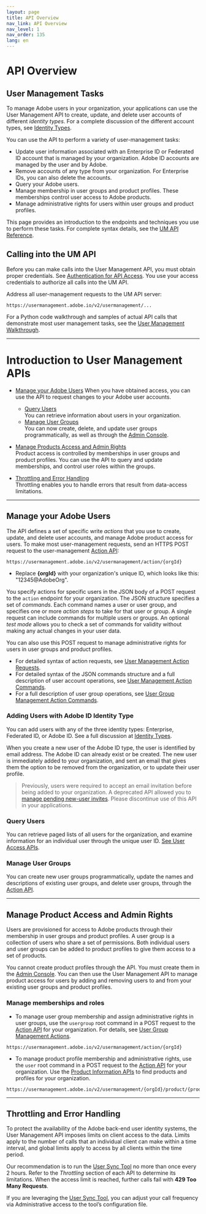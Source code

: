 ```yaml
---
layout: page
title: API Overview
nav_link: API Overview
nav_level: 1
nav_order: 135
lang: en
---
```

# API Overview

## User Management Tasks

To manage Adobe users in your organization, your applications can use the User Management API to create, update, and delete user accounts of different _identity types_. For a complete discussion of the different account types, see [Identity Types](https://helpx.adobe.com/enterprise/help/identity.html).

You can use the API to perform a variety of user-management tasks:

* Update user information associated with an Enterprise ID or Federated ID account that is managed by your organization. Adobe ID accounts are managed by the user and by Adobe.
* Remove accounts of any type from your organization. For Enterprise IDs, you can also delete the accounts.
* Query your Adobe users.
* Manage membership in user groups and product profiles. These memberships control user access to Adobe products.
* Manage administrative rights for users within user groups and product profiles.

This page provides an introduction to the endpoints and techniques you use to perform these tasks. For complete syntax details, see the [UM API Reference](RefOverview.md).

## Calling into the UM API

Before you can make calls into the User Management API, you must obtain proper credentials. See [Authentication for API Access](UM_Authentication.md). You use your access credentials to authorize all calls into the UM API.

Address all user-management requests to the UM API server:

```
https://usermanagement.adobe.io/v2/usermanagement/...
```

For a Python code walkthrough and samples of actual API calls that demonstrate most user management tasks, see the [User Management Walkthrough](samples/index.md).

********

# Introduction to User Management APIs

* [Manage your Adobe Users](#manage-your-adobe-users)
When you have obtained access, you can use the API to request changes to your Adobe user accounts.
   * [Query Users](#query-users)  
   You can retrieve information about users in your organization.
   * [Manage User Groups](#manage-user-groups)  
   You can now create, delete, and update user groups programmatically, as well as through the [Admin Console](https://adminconsole.adobe.com/enterprise).
   
* [Manage Products Access and Admin Rights](#manage-products)  
Product access is controlled by memberships in user groups and product profiles. You can use the API to query and update memberships, and control user roles within the groups. 

* [Throttling and Error Handling](#throttling-and-error-handling)  
Throttling enables you to handle errors that result from data-access limitations.

*****

## <a name="manage-your-adobe-users" class="api-ref-subtitle">Manage your Adobe Users</a>

The API defines a set of specific write _actions_ that you use to create, update, and delete user accounts, and manage Adobe product access for users. To make most user-management requests, send an HTTPS POST request to the user-management [Action API](api/ActionsRef.md):

```
https://usermanagement.adobe.io/v2/usermanagement/action/{orgId}
```

* Replace **{orgId}** with your organization's unique ID, which looks like this: "12345@AdobeOrg".

You specify actions for specific users in the JSON body of a POST request to the `action` endpoint for your organization. The JSON structure specifies a set of _commands_. Each command names a user or user group, and specifies one or more _action steps_ to take for that user or group. A single request can include commands for multiple users or groups. An optional _test mode_ allows you to check a set of commands for validity without making any actual changes in your user data.

You can also use this POST request to manage administrative rights for users in user groups and product profiles.

* For detailed syntax of action requests, see [User Management Action Requests](api/ActionsRef.md).
* For detailed syntax of the JSON commands structure and a full description of user account operations, see [User Management Action Commands](api/ActionsCmds.md).
* For a full description of user group operations, see [User Group Management Action Commands](api/usergroupActionCommands.md).


### Adding Users with Adobe ID Identity Type

You can add users with any of the three identity types: Enterprise, Federated ID, or Adobe ID. See a full discussion at [Identity Types](https://helpx.adobe.com/enterprise/help/identity.html).  

When you create a new user of the Adobe ID type, the user is identified by email address. The Adobe ID can already exist or be created. The new user is immediately added to your organization, and sent an email that gives them the option to be removed from the organization, or to update their user profile.

 > Previously, users were required to accept an email invitation before being added to your organization. A deprecated API allowed you to [manage pending new-user invites](api/ManageInvites.md). Please discontinue use of this API in your applications.
 
### <a name="query-users" class="api-ref-subtitle">Query Users</a>

You can retrieve paged lists of all users for the organization, and examine information for an individual user through the unique user ID. [See User Access APIs](api/user.md).

### <a name="manage-user-groups" class="api-ref-subtitle">Manage User Groups</a>

You can create new user groups programmatically, update the names and descriptions of existing user groups, and delete user groups, through the [Action API](api/usergroupActionCommands.md).

***
## <a name="manage-products" class="api-ref-subtitle">Manage Product Access and Admin Rights</a>

Users are provisioned for access to Adobe products through their membership in user groups and product profiles. A user group is a collection of users who share a set of permissions. Both individual users and user groups can be added to product profiles to give them access to a set of products.  

You cannot create product profiles through the API. You must create them in the [Admin Console](https://adminconsole.adobe.com/enterprise/). You can then use the User Management API to manage product access for users by adding and removing users to and from your existing user groups and product profiles.

### Manage memberships and roles

* To manage user group membership and assign administrative rights in user groups, use the `usergroup` root command in a POST request to the [Action API](api/ActionsCmds.md) for your organization. For details, see [User Group Management Actions](api/usergroupActionCommands.md).  
```
https://usermanagement.adobe.io/v2/usermanagement/action/{orgId}
```
* To manage product profile membership and administrative rights, use the `user` root command in a POST request to the [Action API](api/ActionsCmds.md) for your organization. Use the [Product Information APIs](api/product.md) to find products and profiles for your organization.  
```
https://usermanagement.adobe.io/v2/usermanagement/{orgId}/product/{productId}/configurations/{profileId}
```

***********
## <a name="throttling-and-error-handling" class="api-ref-subtitle">Throttling and Error Handling</a>

To protect the availability of the Adobe back-end user identity systems, the User Management API imposes limits on client access to the data. Limits apply to the number of calls that an individual client can make within a time interval, and global limits apply to access by all clients within the time period.

Our recommendation is to run the [User Sync Tool](https://adobe-apiplatform.github.io/user-sync.py/en/user-manual/deployment_best_practices.html) no more than once every 2 hours.  Refer to the _Throttling_ section of each API to determine its limitations. When the access limit is reached, further calls fail with **429 Too Many Requests**.

If you are leveraging the [User Sync Tool](https://adobe-apiplatform.github.io/user-sync.py/en/user-manual/configuring_user_sync_tool.html), you can adjust your call frequency via Administrative access to the tool’s configuration file. 
